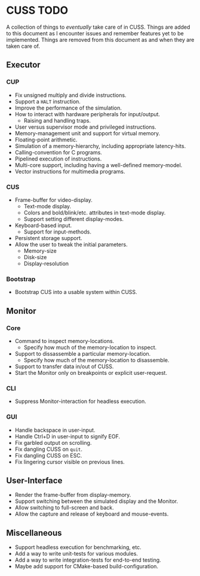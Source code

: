 # CUSS TODO

A collection of things to *eventually* take care of in CUSS. Things are added
to this document as I encounter issues and remember features yet to be
implemented. Things are removed from this document as and when they are taken
care of.

## Executor

### CUP

* Fix unsigned multiply and divide instructions.
* Support a `HALT` instruction.
* Improve the performance of the simulation.
* How to interact with hardware peripherals for input/output.
  * Raising and handling traps.
* User versus supervisor mode and privileged instructions.
* Memory-management unit and support for virtual memory.
* Floating-point arithmetic.
* Simulation of a memory-hierarchy, including appropriate latency-hits.
* Calling-convention for C programs.
* Pipelined execution of instructions.
* Multi-core support, including having a well-defined memory-model.
* Vector instructions for multimedia programs.

### CUS

* Frame-buffer for video-display.
  * Text-mode display.
  * Colors and bold/blink/etc. attributes in text-mode display.
  * Support setting different display-modes.
* Keyboard-based input.
  * Support for input-methods.
* Persistent storage support.
* Allow the user to tweak the initial parameters.
  * Memory-size
  * Disk-size
  * Display-resolution

### Bootstrap

* Bootstrap CUS into a usable system within CUSS.

## Monitor

### Core

* Command to inspect memory-locations.
  * Specify how much of the memory-location to inspect.
* Support to dissassemble a particular memory-location.
  * Specify how much of the memory-location to disassemble.
* Support to transfer data in/out of CUSS.
* Start the Monitor only on breakpoints or explicit user-request.

### CLI

* Suppress Monitor-interaction for headless execution.

### GUI

* Handle backspace in user-input.
* Handle Ctrl+D in user-input to signify EOF.
* Fix garbled output on scrolling.
* Fix dangling CUSS on `quit`.
* Fix dangling CUSS on ESC.
* Fix lingering cursor visible on previous lines.

## User-Interface

* Render the frame-buffer from display-memory.
* Support switching between the simulated display and the Monitor.
* Allow switching to full-screen and back.
* Allow the capture and release of keyboard and mouse-events.

## Miscellaneous

* Support headless execution for benchmarking, etc.
* Add a way to write unit-tests for various modules.
* Add a way to write integration-tests for end-to-end testing.
* Maybe add support for CMake-based build-configuration.
